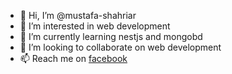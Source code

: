 - 👋 Hi, I’m @mustafa-shahriar
- 👀 I’m interested in web development
- 🌱 I’m currently learning nestjs and mongobd
- 💞️ I’m looking to collaborate on web development
- 📫 Reach me on [facebook](https://www.facebook.com/profile.php?id=100078130358384)

<!---
mustafa-shahriar/mustafa-shahriar is a ✨ special ✨ repository because its `README.md` (this file) appears on your GitHub profile.
You can click the Preview link to take a look at your changes.
--->
